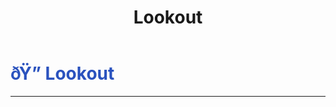 ﻿---
lang: en-US
title: Lookout
prev: Guardian
next: Marshall
---
# <font color="#2a52be">ðŸ”­ <b>Lookout</b></font> <Badge text="Power" type="tip" vertical="middle"/>
---



